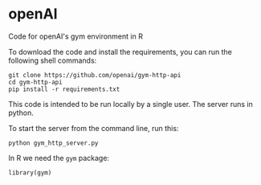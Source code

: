 # openAI
Code for openAI's gym environment in R

To download the code and install the requirements, you can run the following shell commands:

    git clone https://github.com/openai/gym-http-api
    cd gym-http-api
    pip install -r requirements.txt

This code is intended to be run locally by a single user. The server runs in python.

To start the server from the command line, run this:

    python gym_http_server.py
    
In R we need the `gym` package:

    library(gym)